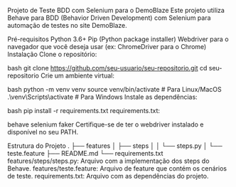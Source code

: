 Projeto de Teste BDD com Selenium para o DemoBlaze
Este projeto utiliza Behave para BDD (Behavior Driven Development) com Selenium para automação de testes no site DemoBlaze.

Pré-requisitos
Python 3.6+
Pip (Python package installer)
Webdriver para o navegador que você deseja usar (ex: ChromeDriver para o Chrome)
Instalação
Clone o repositório:

bash
git clone https://github.com/seu-usuario/seu-repositorio.git
cd seu-repositorio
Crie um ambiente virtual:

bash
python -m venv venv
source venv/bin/activate  # Para Linux/MacOS
.\venv\Scripts\activate  # Para Windows
Instale as dependências:

bash
pip install -r requirements.txt
requirements.txt:

behave
selenium
faker
Certifique-se de ter o webdriver instalado e disponível no seu PATH.

Estrutura do Projeto
.
├── features
│   ├── steps
│   │   └── steps.py
│   └── teste.feature
├── README.md
└── requirements.txt
features/steps/steps.py: Arquivo com a implementação dos steps do Behave.
features/teste.feature: Arquivo de feature que contém os cenários de teste.
requirements.txt: Arquivo com as dependências do projeto.